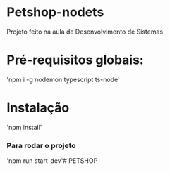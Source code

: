 # Petshop-nodets
Projeto feito na aula de Desenvolvimento de Sistemas

# Pré-requisitos globais:
'npm i -g nodemon typescript ts-node'

# Instalação
'npm install'

### Para rodar o projeto
'npm run start-dev'# PETSHOP
